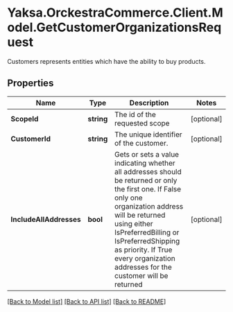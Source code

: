 # Yaksa.OrckestraCommerce.Client.Model.GetCustomerOrganizationsRequest
Customers represents entities which have the ability to buy products.

## Properties

Name | Type | Description | Notes
------------ | ------------- | ------------- | -------------
**ScopeId** | **string** | The id of the requested scope | [optional] 
**CustomerId** | **string** | The unique identifier of the customer. | [optional] 
**IncludeAllAddresses** | **bool** | Gets or sets a value indicating whether all addresses should be returned or only the first one. If False only one organization address will be returned using either IsPreferredBilling or IsPreferredShipping as priority. If True every organization addresses for the customer will be returned | [optional] 

[[Back to Model list]](../README.md#documentation-for-models) [[Back to API list]](../README.md#documentation-for-api-endpoints) [[Back to README]](../README.md)


